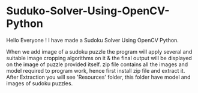 # Suduko-Solver-Using-OpenCV-Python

Hello Everyone ! I have made a Sudoku Solver Using OpenCV Python.  

When we add image of a sudoku puzzle the program will apply several and suitable image cropping algorithms on it & the final output will be displayed on the image of puzzle provided itself. 
zip file contains all the images and model required to program work, hence first install zip file and extract it. After Extraction you will see 'Resources' folder, this folder have model and images of sudoku puzzles.
